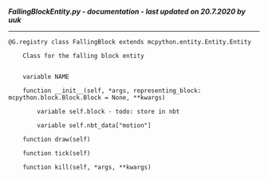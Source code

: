 ***FallingBlockEntity.py - documentation - last updated on 20.7.2020 by uuk***
___

    @G.registry class FallingBlock extends mcpython.entity.Entity.Entity
        
        Class for the falling block entity


        variable NAME

        function __init__(self, *args, representing_block: mcpython.block.Block.Block = None, **kwargs)

            variable self.block - todo: store in nbt

            variable self.nbt_data["motion"]

        function draw(self)

        function tick(self)

        function kill(self, *args, **kwargs)